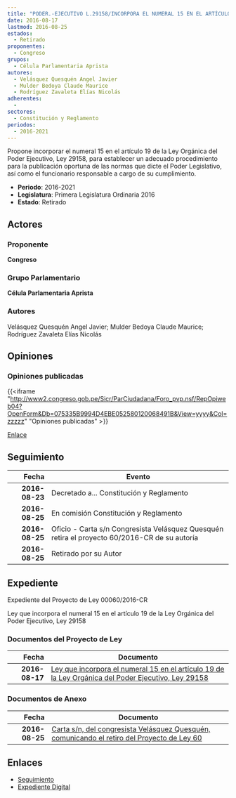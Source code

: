 ```yaml
---
title: "PODER.-EJECUTIVO L.29158/INCORPORA EL NUMERAL 15 EN EL ARTÍCULO 19 DE LA LEY ORGÁNICA DEL..."
date: 2016-08-17
lastmod: 2016-08-25
estados: 
  - Retirado
proponentes: 
  - Congreso
grupos: 
  - Célula Parlamentaria Aprista
autores: 
  - Velásquez Quesquén Angel Javier
  - Mulder Bedoya Claude Maurice
  - Rodríguez Zavaleta Elías Nicolás
adherentes: 
  - 
sectores: 
  - Constitución y Reglamento
periodos: 
  - 2016-2021
---
```


Propone incorporar el numeral 15 en el artículo 19 de la Ley Orgánica del Poder Ejecutivo, Ley 29158, para establecer un adecuado procedimiento para la publicación oportuna de las normas que dicte el Poder Legislativo, así como el funcionario responsable a cargo de su cumplimiento.

- **Periodo**: 2016-2021
- **Legislatura**: Primera Legislatura Ordinaria 2016
- **Estado**: Retirado

## Actores

### Proponente

**Congreso**

### Grupo Parlamentario

**Célula Parlamentaria Aprista**

### Autores

Velásquez Quesquén Angel Javier; Mulder Bedoya Claude Maurice; Rodríguez Zavaleta Elías Nicolás


## Opiniones

### Opiniones publicadas

{{<iframe "http://www2.congreso.gob.pe/Sicr/ParCiudadana/Foro_pvp.nsf/RepOpiweb04?OpenForm&Db=075335B9994D4EBE052580120068491B&View=yyyy&Col=zzzzz" "Opiniones publicadas" >}}

[Enlace](http://www2.congreso.gob.pe/Sicr/ParCiudadana/Foro_pvp.nsf/RepOpiweb04?OpenForm&Db=075335B9994D4EBE052580120068491B&View=yyyy&Col=zzzzz)

## Seguimiento

| Fecha | Evento |
|------:|--------|
| **2016-08-23** | Decretado a... Constitución y Reglamento|
| **2016-08-25** | En comisión Constitución y Reglamento|
| **2016-08-25** | Oficio - Carta s/n Congresista Velásquez Quesquén retira el proyecto 60/2016-CR de su autoría|
| **2016-08-25** | Retirado por su Autor|


## Expediente

Expediente del Proyecto de Ley 00060/2016-CR

Ley que incorpora el numeral 15 en el artículo 19 de la Ley Orgánica del Poder Ejecutivo, Ley 29158


### Documentos del Proyecto de Ley

| Fecha | Documento |
|------:|--------|
| **2016-08-17** | [Ley que incorpora el numeral 15 en el artículo 19 de la Ley Orgánica del Poder Ejecutivo, Ley 29158](http://www.leyes.congreso.gob.pe/Documentos/2016_2021/Proyectos_de_Ley_y_de_Resoluciones_Legislativas/PL00060_20160817.pdf) |

### Documentos de Anexo

| Fecha | Documento |
|------:|--------|
| **2016-08-25** | [Carta s/n, del congresista Velásquez Quesquén, comunicando el retiro del Proyecto de Ley 60](http://www.leyes.congreso.gob.pe/Documentos/2016_2021/Oficios/Congresistas/CARTA-SN-JVQ.pdf) |

## Enlaces 

- [Seguimiento](http://www2.congreso.gob.pe/Sicr/TraDocEstProc/CLProLey2016.nsf/f7fff46988ca05b1052578e100829cc7/69c7b434779e082205258012006348d4?OpenDocument)
- [Expediente Digital](http://www2.congreso.gob.pehttp://www2.congreso.gob.pe/Sicr/TraDocEstProc/CLProLey2016.nsf/f7fff46988ca05b1052578e100829cc7/69c7b434779e082205258012006348d4?OpenDocument&Click=05257FB7005EB655.eb71d0cf91d8294e05256cdf006b5706/$Body/0.1C6C)
